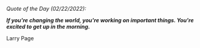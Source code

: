 *Quote of the Day (02/22/2022):*

_**If you're changing the world, you're working on important things. You're excited to get up in the morning.**_

Larry Page
